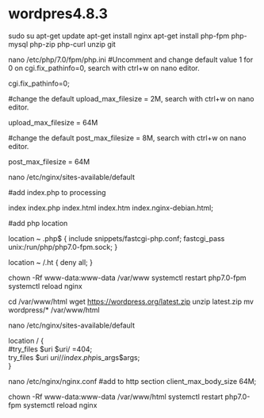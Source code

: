 # wordpres4.8.3

sudo su
apt-get update
apt-get install nginx
apt-get install php-fpm php-mysql php-zip php-curl unzip git

nano /etc/php/7.0/fpm/php.ini
#Uncomment and change default value 1 for 0 on cgi.fix_pathinfo=0, search with ctrl+w on nano editor.

cgi.fix_pathinfo=0;

#change the default upload_max_filesize = 2M, search with ctrl+w on nano editor. 

upload_max_filesize = 64M 

#change the default post_max_filesize = 8M, search with ctrl+w on nano editor. 

post_max_filesize = 64M

nano /etc/nginx/sites-available/default

#add index.php to processing

index index.php index.html index.htm index.nginx-debian.html;

#add php location

location ~ \.php$ {
    include snippets/fastcgi-php.conf;
    fastcgi_pass unix:/run/php/php7.0-fpm.sock;
}

location ~ /\.ht {
    deny all;
}

chown -Rf www-data:www-data /var/www
systemctl restart php7.0-fpm
systemctl reload nginx

cd /var/www/html
wget https://wordpress.org/latest.zip
unzip latest.zip
mv wordpress/* /var/www/html

nano /etc/nginx/sites-available/default

location / {  
#try_files $uri $uri/ =404;  
try_files $uri $uri/ /index.php$is_args$args;  
}

nano /etc/nginx/nginx.conf
#add to http section
client_max_body_size 64M;


chown -Rf www-data:www-data /var/www/html
systemctl restart php7.0-fpm
systemctl reload nginx
